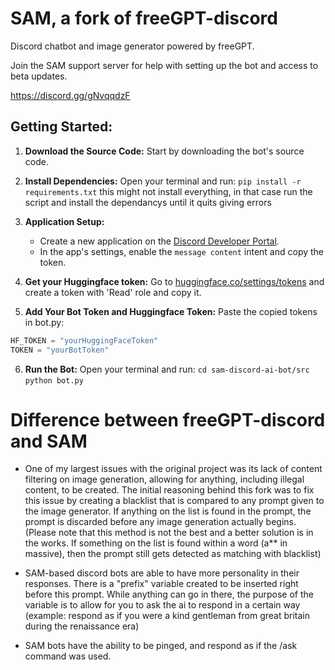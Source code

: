 # SAM, a fork of freeGPT-discord

Discord chatbot and image generator powered by freeGPT.

Join the SAM support server for help with setting up the bot and access to beta updates.

https://discord.gg/gNvqqdzF

## Getting Started:

1. **Download the Source Code:** Start by downloading the bot's source code.

2. **Install Dependencies:** Open your terminal and run:
```pip install -r requirements.txt```
this might not install everything, in that case run the script and install the dependancys until it quits giving errors
3. **Application Setup:**
    - Create a new application on the [Discord Developer Portal](https://discord.com/developers).
    - In the app's settings, enable the `message content` intent and copy the token.

4. **Get your Huggingface token:** Go to [huggingface.co/settings/tokens](https://huggingface.co/settings/tokens) and create a token with 'Read' role and copy it.

5. **Add Your Bot Token and Huggingface Token:** Paste the copied tokens in bot.py:
  ```python
  HF_TOKEN = "yourHuggingFaceToken"
  TOKEN = "yourBotToken"
  ```

6. **Run the Bot:** Open your terminal and run:
```cd sam-discord-ai-bot/src ```
```python bot.py```

# Difference between freeGPT-discord and SAM
- One of my largest issues with the original project was its lack of content filtering on image generation, allowing for anything, including illegal content, to be created. The initial reasoning behind this fork was to fix this issue by creating a blacklist that is compared to any prompt given to the image generator. If anything on the list is found in the prompt, the prompt is discarded before any image generation actually begins. (Please note that this method is not the best and a better solution is in the works. If something on the list is found within a word (a** in massive), then the prompt still gets detected as matching with blacklist)

- SAM-based discord bots are able to have more personality in their responses. There is a "prefix" variable created to be inserted right before this prompt. While anything can go in there, the purpose of the variable is to allow for you to ask the ai to respond in a certain way (example: respond as if you were a kind gentleman from great britain during the renaissance era)

- SAM bots have the ability to be pinged, and respond as if the /ask command was used.
